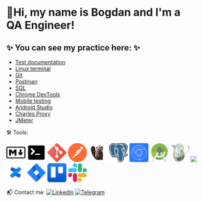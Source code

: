 # 🖖Hi, my name is Bogdan and I'm a QA Engineer!

## ✨ You can see my practice here: ✨

+ [Test documentation](https://github.com/Trittton/Tools/blob/main/Test%20Artifacts/Test_documentation.md)
+ [Linux terminal](https://github.com/Trittton/Tools/blob/main/Git%2C%20GitHub%2C%20Git%20Bash/Gatsyuk_HW_1_Terminal(GitBash).txt)
+ [Git](https://github.com/Trittton/QA_Vadim_Ksendzov_course/blob/main/HW_2_Github_part_1/Gatsyuk_HW_2_Github.md)
+ [Postman](https://github.com/Trittton/Tools/tree/main/Postman)
+ [SQL](https://github.com/Trittton/Tools/tree/main/SQL)
+ [Chrome DevTools](https://github.com/Trittton/Tools/tree/main/DevTools)
+ [Mobile testing](https://github.com/Trittton/Tools/blob/main/Test%20Artifacts/Mobile_Testing.md)
+ [Android Studio](https://github.com/Trittton/Tools/tree/main/Android%20Studio)
+ [Charles Proxy](https://github.com/Trittton/Tools/tree/main/Charles)
+ [JMeter](https://github.com/Trittton/Tools/tree/main/JMetr)

🛠 Tools:

<img src="https://github.com/Trittton/Trittton/blob/main/Assets/md_icon.png?raw=true" width="50px"> <img src="https://github.com/Trittton/Trittton/blob/main/Assets/terminal_icon.png?raw=true" width="50px"> <img src="https://github.com/Trittton/Trittton/blob/main/Assets/git_icon.png?raw=true" width="50px"> <img src="https://github.com/Trittton/Trittton/blob/main/Assets/postman_icon%2022.35.53.png?raw=true" width="50px"> <img src="https://github.com/Trittton/Trittton/blob/main/Assets/Dbeaver_logo.png?raw=true" width="50px"> <img src="https://github.com/Trittton/Trittton/blob/main/Assets/postgresql_icon.png?raw=true" width="50px"> <img src="https://github.com/Trittton/Trittton/blob/main/Assets/DevTools_icon.png?raw=true" width="50px"> <img src="https://github.com/Trittton/Trittton/blob/main/Assets/Android_SDK_icon.png?raw=true" width="50px"> <img src="https://github.com/Trittton/Trittton/blob/main/Assets/Charles_icon.png?raw=true" width="50px"> <img src="https://jmeter.apache.org/images/jmeter_square.svg" width="50px"> <img src="https://github.com/Trittton/Trittton/blob/main/Assets/atlassian-confluence.png?raw=true" width="50px"> <img src="https://github.com/Trittton/Trittton/blob/main/Assets/atlassian_jira_logo_icon_170511.png?raw=true" width="50px"> <img src="https://github.com/Trittton/Trittton/blob/main/Assets/trello.png?raw=true" width="50px"> <img src="https://github.com/Trittton/Trittton/blob/main/Assets/Slack_icon.png?raw=true" width="50px">

📬 Сontact me:
[![LinkedIn](https://img.shields.io/badge/-LinkedIn-ffffff??style=flat&logo=LinkedIn&logoColor=2964be)](https://www.linkedin.com/in/bogdan-gatsyuk)
[![Telegram](https://img.shields.io/badge/-Telegram-ffffff?style=flat&logo=Telegram)](https://t.me/Trittt0n)
